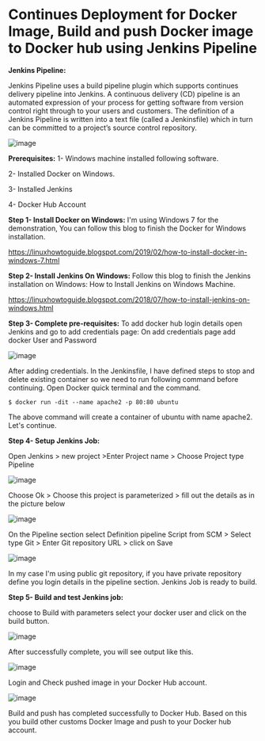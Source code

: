 # Continues Deployment for Docker Image, Build and push Docker image to Docker hub using Jenkins Pipeline
**Jenkins Pipeline:**

Jenkins Pipeline uses a build pipeline plugin which supports continues delivery pipeline into Jenkins.
A continuous delivery (CD) pipeline is an automated expression of your process for getting software from version control right through to your users and customers.
The definition of a Jenkins Pipeline is written into a text file (called a Jenkinsfile) which in turn can be committed to a project’s source control repository.

![image](https://2.bp.blogspot.com/-3wKnO3_17u0/XFj97g94qKI/AAAAAAAAFL8/U10CyOU1ZZgOgYpCl3X0ivJPUEsNXi-mwCLcBGAs/s1600/docker-push-to-dockerHub.jpg)

**Prerequisites:**
1- Windows machine installed following software.

2- Installed Docker on Windows.

3- Installed Jenkins

4- Docker Hub Account

**Step 1- Install Docker on Windows:**
I'm using Windows 7 for the demonstration, You can follow this blog to finish the Docker for Windows installation.

https://linuxhowtoguide.blogspot.com/2019/02/how-to-install-docker-in-windows-7.html

**Step 2- Install Jenkins On Windows:**
Follow this blog to finish the Jenkins installation on Windows: How to Install Jenkins on Windows Machine.

https://linuxhowtoguide.blogspot.com/2018/07/how-to-install-jenkins-on-windows.html

**Step 3- Complete pre-requisites:**
To add docker hub login details open Jenkins and go to add credentials page:
On add credentials page add docker User and Password

![image](https://2.bp.blogspot.com/-RC4m7sBgbVs/XFkT1ZBW5dI/AAAAAAAAFMI/oVzkKil5sacsW0Mdc4CA9_U8xzP7nKzRgCLcBGAs/s640/dk.png)

After adding credentials. 
In the Jenkinsfile, I have defined steps to stop and delete existing container so we need to run following command before continuing. Open Docker quick terminal and the command.

```
$ docker run -dit --name apache2 -p 80:80 ubuntu
```
The above command will create a container of ubuntu with name apache2. Let's continue. 

**Step 4- Setup Jenkins Job:**

Open Jenkins > new project  >Enter Project name > Choose Project type Pipeline

![image](https://1.bp.blogspot.com/-uZ1tmjQujws/XFkU2qwD4yI/AAAAAAAAFMQ/aS4fYfB-lkcgdEmEz6MeJRA69JZb4ZRDgCLcBGAs/s1600/jk.png)

Choose Ok > Choose this project is parameterized > fill out the details as in the picture below

![image](https://1.bp.blogspot.com/-DJjf2ZxILYM/XFkbRYT2z6I/AAAAAAAAFMo/hRw7yTFS0Po5ZfQiCD5DIbZsXNGN1-qxACLcBGAs/s640/dks.png)

On the Pipeline section select Definition  pipeline Script from SCM > Select type Git > Enter Git repository URL > click on Save

![image](https://3.bp.blogspot.com/-znQnObodVYM/XFkWD_LeJ4I/AAAAAAAAFMc/QIovbwRFpmQLR5Igy-6QfJrmPQrfDDqOACLcBGAs/s1600/jk1.png)

In my case I'm using public git repository, if you have private repository define you login details in the pipeline section. Jenkins Job is ready to build.

**Step 5- Build and test Jenkins job:**

choose to Build with parameters select your docker user and click on the build button.

![image](https://3.bp.blogspot.com/-zL8UqZJXQtY/XFkcEvnmdxI/AAAAAAAAFMw/uNJH-JP-L3w4XisGhCLleBhef3wFGrKiwCLcBGAs/s1600/dks1.png)

After successfully complete, you will see output like this.

![image](https://4.bp.blogspot.com/-Z2MH6fO-MB8/XFkcv1LYz3I/AAAAAAAAFM4/nxvwbKrrOlUQ4LmXCe2cb20zB-dlhgfUwCLcBGAs/s1600/dks2.png)

Login and Check pushed image in your Docker Hub account.

![image](https://2.bp.blogspot.com/-tqzgZ0ONEcM/XFkeN6-0WkI/AAAAAAAAFNE/hfjivVqA8-cQ10qCCML-MYIZ9ix2mcg9wCLcBGAs/s640/dks3.png)

Build and push has completed successfully to Docker Hub. Based on this you build other customs Docker Image and push to your Docker hub account.
